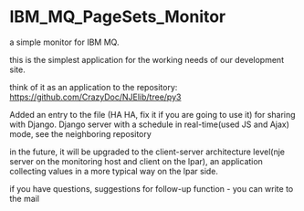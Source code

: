 # IBM_MQ_PageSets_Monitor

a simple monitor for IBM MQ.

this is the simplest application for the working needs of our development site.

think of it as an application to the repository: https://github.com/CrazyDoc/NJElib/tree/py3

Added an entry to the file (HA HA, fix it if you are going to use it) for sharing with Django. Django server with a schedule in real-time(used JS and Ajax) mode, see the neighboring repository

in the future, it will be upgraded to the client-server architecture level(nje server on the monitoring host and client on the lpar), an application collecting values in a more typical way on the lpar side.

if you have questions, suggestions for follow-up function - you can write to the mail
